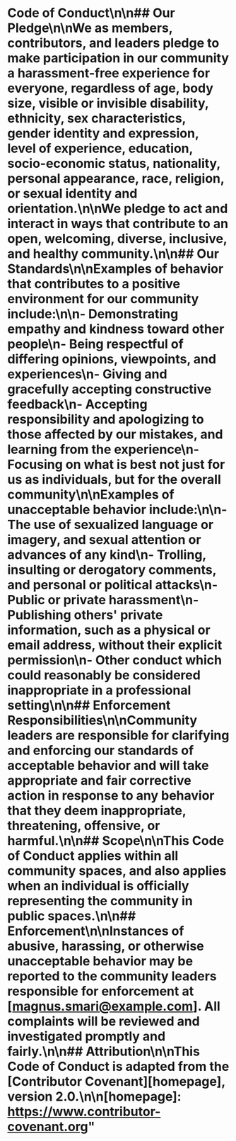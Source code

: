 # Code of Conduct\n\n## Our Pledge\n\nWe as members, contributors, and leaders pledge to make participation in our community a harassment-free experience for everyone, regardless of age, body size, visible or invisible disability, ethnicity, sex characteristics, gender identity and expression, level of experience, education, socio-economic status, nationality, personal appearance, race, religion, or sexual identity and orientation.\n\nWe pledge to act and interact in ways that contribute to an open, welcoming, diverse, inclusive, and healthy community.\n\n## Our Standards\n\nExamples of behavior that contributes to a positive environment for our community include:\n\n- Demonstrating empathy and kindness toward other people\n- Being respectful of differing opinions, viewpoints, and experiences\n- Giving and gracefully accepting constructive feedback\n- Accepting responsibility and apologizing to those affected by our mistakes, and learning from the experience\n- Focusing on what is best not just for us as individuals, but for the overall community\n\nExamples of unacceptable behavior include:\n\n- The use of sexualized language or imagery, and sexual attention or advances of any kind\n- Trolling, insulting or derogatory comments, and personal or political attacks\n- Public or private harassment\n- Publishing others' private information, such as a physical or email address, without their explicit permission\n- Other conduct which could reasonably be considered inappropriate in a professional setting\n\n## Enforcement Responsibilities\n\nCommunity leaders are responsible for clarifying and enforcing our standards of acceptable behavior and will take appropriate and fair corrective action in response to any behavior that they deem inappropriate, threatening, offensive, or harmful.\n\n## Scope\n\nThis Code of Conduct applies within all community spaces, and also applies when an individual is officially representing the community in public spaces.\n\n## Enforcement\n\nInstances of abusive, harassing, or otherwise unacceptable behavior may be reported to the community leaders responsible for enforcement at [magnus.smari@example.com]. All complaints will be reviewed and investigated promptly and fairly.\n\n## Attribution\n\nThis Code of Conduct is adapted from the [Contributor Covenant][homepage], version 2.0.\n\n[homepage]: https://www.contributor-covenant.org"